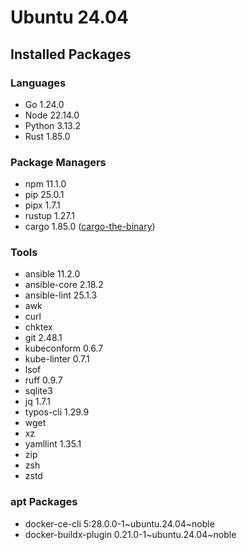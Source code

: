 # Ubuntu 24.04

## Installed Packages

### Languages

- Go 1.24.0
- Node 22.14.0
- Python 3.13.2
- Rust 1.85.0

### Package Managers

- npm 11.1.0
- pip 25.0.1
- pipx 1.7.1
- rustup 1.27.1
- cargo 1.85.0 ([cargo-the-binary](https://github.com/rust-lang/cargo/blob/master/src/cargo/version.rs))

### Tools

- ansible 11.2.0
- ansible-core 2.18.2
- ansible-lint 25.1.3
- awk
- curl
- chktex
- git 2.48.1
- kubeconform 0.6.7
- kube-linter 0.7.1
- lsof
- ruff 0.9.7
- sqlite3
- jq 1.7.1
- typos-cli 1.29.9
- wget
- xz
- yamllint 1.35.1
- zip
- zsh
- zstd

### apt Packages

- docker-ce-cli 5:28.0.0-1\~ubuntu.24.04\~noble
- docker-buildx-plugin 0.21.0-1\~ubuntu.24.04\~noble
